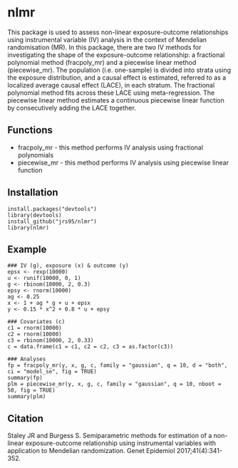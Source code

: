 # nlmr
This package is used to assess non-linear exposure-outcome relationships using instrumental variable (IV) analysis in the context of Mendelian randomisation (MR). In this package, there are two IV methods for investigating the shape of the exposure-outcome relationship: a fractional polynomial method (fracpoly_mr) and a piecewise linear method (piecewise_mr). The population (i.e. one-sample) is divided into strata using the exposure distribution, and a causal effect is estimated, referred to as a localized average causal effect (LACE), in each stratum. The fractional polynomial method fits across these LACE using meta-regression. The piecewise linear method estimates a continuous piecewise linear function by consecutively adding the LACE together. 

## Functions
* fracpoly_mr - this method performs IV analysis using fractional polynomials 
* piecewise_mr - this method performs IV analysis using piecewise linear function

## Installation
```
install.packages("devtools")
library(devtools)
install_github("jrs95/nlmr")
library(nlmr)
```

## Example
```
### IV (g), exposure (x) & outcome (y)
epsx <- rexp(10000)
u <- runif(10000, 0, 1)
g <- rbinom(10000, 2, 0.3)
epsy <- rnorm(10000)
ag <- 0.25
x <- 1 + ag * g + u + epsx
y <- 0.15 * x^2 + 0.8 * u + epsy

### Covariates (c)
c1 = rnorm(10000)
c2 = rnorm(10000)
c3 = rbinom(10000, 2, 0.33)
c = data.frame(c1 = c1, c2 = c2, c3 = as.factor(c3))

### Analyses
fp = fracpoly_mr(y, x, g, c, family = "gaussian", q = 10, d = "both", ci = "model_se", fig = TRUE)
summary(fp)
plm = piecewise_mr(y, x, g, c, family = "gaussian", q = 10, nboot = 50, fig = TRUE)
summary(plm)
```

## Citation 
Staley JR and Burgess S. Semiparametric methods for estimation of a non-linear exposure-outcome relationship using instrumental variables with application to Mendelian randomization. Genet Epidemiol 2017;41(4):341-352.
